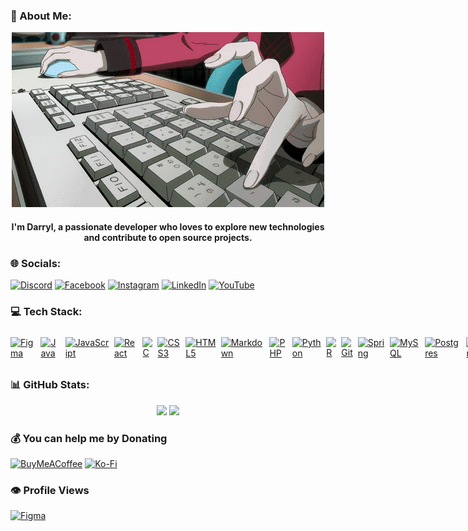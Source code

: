 ### 💫 About Me:
<p align="center">
  <img src="https://github.com/Dadaisuk1/Dadaisuk1/blob/main/media/the%20gif%20animation%20thread.gif" alt="me" />
  <h4 align="center">I'm Darryl, a passionate developer who loves to explore new technologies and contribute to open source projects.</h4>
</p>

### 🌐 Socials:
[![Discord](https://img.shields.io/badge/Discord-%237289DA.svg?logo=discord&logoColor=white)](https://discord.gg/https://discord.gg/Z3dC3SUBya) [![Facebook](https://img.shields.io/badge/Facebook-%231877F2.svg?logo=Facebook&logoColor=white)](https://facebook.com/https://www.facebook.com/dadaisuk1/) [![Instagram](https://img.shields.io/badge/Instagram-%23E4405F.svg?logo=Instagram&logoColor=white)](https://instagram.com/https://www.instagram.com/dadaisuk1/) [![LinkedIn](https://img.shields.io/badge/LinkedIn-%230077B5.svg?logo=linkedin&logoColor=white)](https://www.linkedin.com/in/dadaisuk1/) [![YouTube](https://img.shields.io/badge/YouTube-%23FF0000.svg?logo=YouTube&logoColor=white)](https://youtube.com/@https://www.youtube.com/@MutsarelaCheese) 

### 💻 Tech Stack:
<div style="display: flex; align-items: center; gap: 8px;">
  <a href="#"><img src="https://img.shields.io/badge/figma-%23F24E1E.svg?style=flat-square&logo=figma&logoColor=white" alt="Figma" style="width: auto; height: auto;"/></a>
  <a href="#"><img src="https://img.shields.io/badge/figma-%23F24E1E.svg?style=flat-square&logo=figma&logoColor=white" alt="Java" style="width: auto; height: auto;"/></a>
  <a href="#"><img src="https://img.shields.io/badge/javascript-%23323330.svg?style=flat-square&logo=javascript&logoColor=%23F7DF1E" alt="JavaScript" style="width: auto; height: auto;"/></a>
  <a href="#"><img src="https://img.shields.io/badge/react-%2320232a.svg?style=flat-square&logo=react&logoColor=%2361DAFB" alt="React" style="width: auto; height: auto;"/></a>
  <a href="#"><img src="https://img.shields.io/badge/c-%2300599C.svg?style=flat-square&logo=c&logoColor=white" alt="C" style="width: auto; height: auto;"/></a>
  <a href="#"><img src="https://img.shields.io/badge/css3-%231572B6.svg?style=flat-square&logo=css3&logoColor=white" alt="CSS3" style="width: auto; height: auto;"/></a>
  <a href="#"><img src="https://img.shields.io/badge/html5-%23E34F26.svg?style=flat-square&logo=html5&logoColor=white" alt="HTML5" style="width: auto; height: auto;"/></a>
  <a href="#"><img src="https://img.shields.io/badge/markdown-%23000000.svg?style=flat-square&logo=markdown&logoColor=white" alt="Markdown" style="width: auto; height: auto;"/></a>
  <a href="#"><img src="https://img.shields.io/badge/php-%23777BB4.svg?style=flat-square&logo=php&logoColor=white" alt="PHP" style="width: auto; height: auto;"/></a>
  <a href="#"><img src="https://img.shields.io/badge/python-3670A0?style=flat-square&logo=python&logoColor=ffdd54" alt="Python" style="width: auto; height: auto;"/></a>
  <a href="#"><img src="https://img.shields.io/badge/r-%23276DC3.svg?style=flat-square&logo=r&logoColor=white" alt="R" style="width: auto; height: auto;"/></a>
  <a href="#"><img src="https://img.shields.io/badge/git-%23F05033.svg?style=flat-square&logo=git&logoColor=white" alt="Git" style="width: auto; height: auto;"/></a>
  <a href="#"><img src="https://img.shields.io/badge/spring-%236DB33F.svg?style=flat-square&logo=spring&logoColor=white" alt="Spring" style="width: auto; height: auto;"/></a>
  <a href="#"><img src="https://img.shields.io/badge/mysql-4479A1.svg?style=flat-square&logo=mysql&logoColor=white" alt="MySQL" style="width: auto; height: auto;"/></a>
  <a href="#"><img src="https://img.shields.io/badge/postgres-%23316192.svg?style=flat-square&logo=postgresql&logoColor=white" alt="Postgres" style="width: auto; height: auto;"/></a>
  <a href="#"><img src="https://img.shields.io/badge/Canva-%2300C4CC.svg?style=flat-square&logo=Canva&logoColor=white" alt="Canva" style="width: auto; height: auto;"/></a>
  <a href="#"><img src="https://img.shields.io/badge/Dribbble-EA4C89?style=flat-square&logo=dribbble&logoColor=white" alt="Dribble" style="width: auto; height: auto;"/></a>
  <a href="#"><img src="https://img.shields.io/badge/adobe%20illustrator-%23FF9A00.svg?style=flat-square&logo=adobe%20illustrator&logoColor=white" alt="Adobe Illustrator" style="width: auto; height: auto;"/></a>
  <a href="#"><img src="https://img.shields.io/badge/Adobe%20Fonts-000B1D.svg?style=flat-square&logo=Adobe%20Fonts&logoColor=whitewhite" alt="Adobe Fonts" style="width: auto; height: auto;"/></a>
  <a href="#"><img src="https://img.shields.io/badge/github-%23121011.svg?style=flat-square&logo=github&logoColor=white" alt="Github" style="width: auto; height: auto;"/></a>
  <a href="#"><img src="https://img.shields.io/badge/Notion-%23000000.svg?style=flat-square&logo=notion&logoColor=white" alt="Notion" style="width: auto; height: auto;"/></a>
</div>

<!---
![Figma](https://img.shields.io/badge/figma-%23F24E1E.svg?style=flat-square&logo=figma&logoColor=white) ![Java](https://img.shields.io/badge/java-%23ED8B00.svg?style=flat-square&logo=openjdk&logoColor=white) ![JavaScript](https://img.shields.io/badge/javascript-%23323330.svg?style=flat-square&logo=javascript&logoColor=%23F7DF1E) ![React](https://img.shields.io/badge/react-%2320232a.svg?style=flat-square&logo=react&logoColor=%2361DAFB) ![C](https://img.shields.io/badge/c-%2300599C.svg?style=flat-square&logo=c&logoColor=white) ![CSS3](https://img.shields.io/badge/css3-%231572B6.svg?style=flat-square&logo=css3&logoColor=white) ![HTML5](https://img.shields.io/badge/html5-%23E34F26.svg?style=flat-square&logo=html5&logoColor=white) ![Markdown](https://img.shields.io/badge/markdown-%23000000.svg?style=flat-square&logo=markdown&logoColor=white) ![PHP](https://img.shields.io/badge/php-%23777BB4.svg?style=flat-square&logo=php&logoColor=white) ![Python](https://img.shields.io/badge/python-3670A0?style=flat-square&logo=python&logoColor=ffdd54) ![R](https://img.shields.io/badge/r-%23276DC3.svg?style=flat-square&logo=r&logoColor=white) ![Git](https://img.shields.io/badge/git-%23F05033.svg?style=flat-square&logo=git&logoColor=white) ![Spring](https://img.shields.io/badge/spring-%236DB33F.svg?style=flat-square&logo=spring&logoColor=white) ![Django](https://img.shields.io/badge/django-%23092E20.svg?style=flat-square&logo=django&logoColor=white) ![NPM](https://img.shields.io/badge/NPM-%23CB3837.svg?style=flat-square&logo=npm&logoColor=white) ![MySQL](https://img.shields.io/badge/mysql-4479A1.svg?style=flat-square&logo=mysql&logoColor=white) ![Postgres](https://img.shields.io/badge/postgres-%23316192.svg?style=flat-square&logo=postgresql&logoColor=white) ![SQLite](https://img.shields.io/badge/sqlite-%2307405e.svg?style=flat-square&logo=sqlite&logoColor=white) ![Canva](https://img.shields.io/badge/Canva-%2300C4CC.svg?style=flat-square&logo=Canva&logoColor=white) ![Dribbble](https://img.shields.io/badge/Dribbble-EA4C89?style=flat-square&logo=dribbble&logoColor=white) ![Adobe Illustrator](https://img.shields.io/badge/adobe%20illustrator-%23FF9A00.svg?style=flat-square&logo=adobe%20illustrator&logoColor=white) ![Adobe Fonts](https://img.shields.io/badge/Adobe%20Fonts-000B1D.svg?style=flat-square&logo=Adobe%20Fonts&logoColor=white) ![GitHub](https://img.shields.io/badge/github-%23121011.svg?style=flat-square&logo=github&logoColor=white) ![Notion](https://img.shields.io/badge/Notion-%23000000.svg?style=flat-square&logo=notion&logoColor=white)
--->

### 📊 GitHub Stats:
<div align="center">
<!--  
![](https://github-readme-stats.vercel.app/api?username=Dadaisuk1&theme=aura&hide_border=false&include_all_commits=true&count_private=false)
![](https://nirzak-streak-stats.vercel.app/?user=Dadaisuk1&theme=aura&hide_border=false)
 -->
<img width="460em" src="https://nirzak-streak-stats.vercel.app/?user=Dadaisuk1&theme=aura&hide_border=false" />
<img width="330px" src="https://github-readme-stats.vercel.app/api/top-langs/?username=Dadaisuk1&theme=aura&hide_border=false&include_all_commits=true&count_private=true&layout=compact"/>
</div>

  ### 💰 You can help me by Donating
  [![BuyMeACoffee](https://img.shields.io/badge/Buy%20Me%20a%20Coffee-ffdd00?style=for-the-badge&logo=buy-me-a-coffee&logoColor=black)](https://buymeacoffee.com/dadaisuk1) [![Ko-Fi](https://img.shields.io/badge/Ko--fi-F16061?style=for-the-badge&logo=ko-fi&logoColor=white)](https://ko-fi.com/dadaisuk1) 

  
<!-- Proudly created with GPRM ( https://gprm.itsvg.in ) -->

  ### 👁️ Profile Views
<a href="#"><img src="https://komarev.com/ghpvc/?username=Dadaisuk1&abbreviated=true" alt="Figma" style="width: auto; height: auto;"/></a>
  
<!-- Proudly created with GPRM ( https://gprm.itsvg.in ) -->
